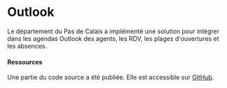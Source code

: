 # Outlook

Le département du Pas de Calais a implémenté une solution pour intégrer dans les agendas Outlook des agents, les RDV, les plages d'ouvertures et les absences.



#### Ressources

Une partie du code source a été publiée. Elle est accessible sur [GitHub](https://github.com/rdv-solidarites/Rdvs).

## 

